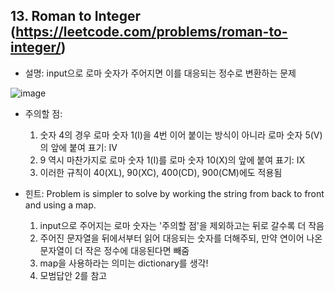 ## 13. Roman to Integer (https://leetcode.com/problems/roman-to-integer/) ##

- 설명: input으로 로마 숫자가 주어지면 이를 대응되는 정수로 변환하는 문제

![image](https://user-images.githubusercontent.com/79184083/223020885-2f11b890-b3ea-4997-bfdf-090f19bc048d.png)

- 주의할 점: 

  1. 숫자 4의 경우 로마 숫자 1(I)을 4번 이어 붙이는 방식이 아니라 로마 숫자 5(V)의 앞에 붙여 표기: IV
  2. 9 역시 마찬가지로 로마 숫자 1(I)를 로마 숫자 10(X)의 앞에 붙여 표기: IX
  3. 이러한 규칙이 40(XL), 90(XC), 400(CD), 900(CM)에도 적용됨
  
- 힌트: Problem is simpler to solve by working the string from back to front and using a map.

  1. input으로 주어지는 로마 숫자는 '주의할 점'을 제외하고는 뒤로 갈수록 더 작음
  2. 주어진 문자열을 뒤에서부터 읽어 대응되는 숫자를 더해주되, 만약 연이어 나온 문자열이 더 작은 정수에 대응된다면 빼줌
  3. map을 사용하라는 의미는 dictionary를 생각!
  4. 모범답안 2를 참고
